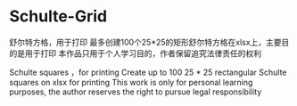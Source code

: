 # Schulte-Grid
舒尔特方格，用于打印
最多创建100个25*25的矩形舒尔特方格在xlsx上，主要目的是用于打印
本作品只用于个人学习目的，作者保留追究法律责任的权利

Schulte squares ，for printing
Create up to 100 25 * 25 rectangular Schulte squares on xlsx for printing
This work is only for personal learning purposes, the author reserves the right to pursue legal responsibility
